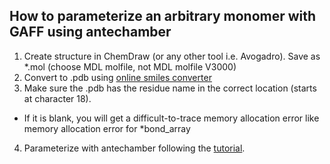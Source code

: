 ## How to parameterize an arbitrary monomer with GAFF using antechamber ##

1. Create structure in ChemDraw (or any other tool i.e. Avogadro). Save as *.mol (choose MDL molfile, not MDL molfile V3000)
2. Convert to .pdb using <a href="https://cactus.nci.nih.gov/translate/">online smiles converter</a>
3. Make sure the .pdb has the residue name in the correct location (starts at character 18). 
  * If it is blank, you will get a difficult-to-trace memory allocation error like memory allocation error for *bond_array
4. Parameterize with antechamber following the <a href="http://ambermd.org/tutorials/basic/tutorial4b/">tutorial</a>.
